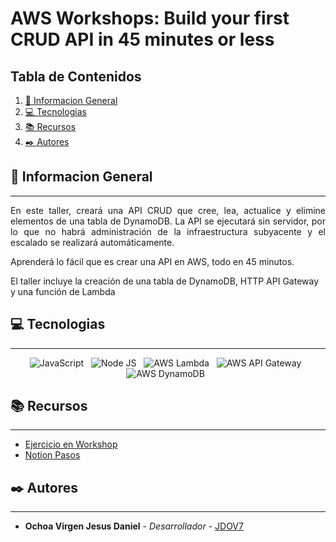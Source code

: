 # AWS Workshops: Build your first CRUD API in 45 minutes or less

## Tabla de Contenidos

1. [🚀 Informacion General](#-informacion-general)
2. [💻 Tecnologias](#-tecnologias)
3. [📚 Recursos](#-recursos)
4. [✒️ Autores](#%EF%B8%8F-autores)

## 🚀 Informacion General

---

<p align="justify">
En este taller, creará una API CRUD que cree, lea, actualice y elimine elementos de una tabla de DynamoDB. La API se ejecutará sin servidor, por lo que no habrá administración de la infraestructura subyacente y el escalado se realizará automáticamente.

Aprenderá lo fácil que es crear una API en AWS, todo en 45 minutos.

El taller incluye la creación de una tabla de DynamoDB, HTTP API Gateway y una función de Lambda 

</p>


## 💻 Tecnologias

---

<div align="center">

<img src="https://img.shields.io/badge/JavaScript-323330?style=for-the-badge&logo=javascript&logoColor=F7DF1E" alt="JavaScript" />&nbsp;&nbsp;
<img src="https://img.shields.io/badge/Node%20js-339933?style=for-the-badge&logo=nodedotjs&logoColor=white" alt="Node JS" />&nbsp;&nbsp;
<img src="https://img.shields.io/badge/AWS_LAMBDA-FF9900?style=for-the-badge&logo=awslambda&logoColor=white" alt="AWS Lambda" />&nbsp;&nbsp;
<img src="https://img.shields.io/badge/AWS_Api_Gateway-FF9900?style=for-the-badge&logo=amazonapigateway&logoColor=white" alt="AWS API Gateway" />&nbsp;&nbsp;
<img src="https://img.shields.io/badge/AWS_DynamoDB-FF9900?style=for-the-badge&logo=amazondynamodb&logoColor=white" alt="AWS DynamoDB" />&nbsp;&nbsp;
</div>


## 📚 Recursos

---

- [Ejercicio en Workshop](https://catalog.us-east-1.prod.workshops.aws/workshops/2c8321cb-812c-45a9-927d-206eea3a500f/en-US)
- [Notion Pasos](https://www.notion.so/Build-your-first-CRUD-API-in-45-minutes-or-less-06fe2e602ed6439aab146c58eb3f11e6?pvs=4)


## ✒️ Autores

---

* **Ochoa Virgen Jesus Daniel** - *Desarrollador* - [JDOV7](https://github.com/JDOV7)